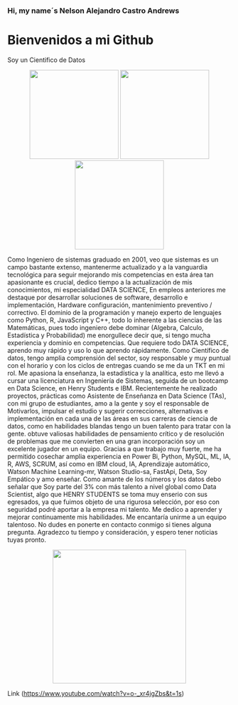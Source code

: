 
### Hi, my name´s Nelson Alejandro Castro Andrews
# Bienvenidos a mi Github
Soy un Cientifico de Datos
<p align="center">
<img src="https://www.masterdatascienceucm.com/wp-content/uploads/2020/07/data-science-analisis-de-datos.jpg.webp"  height=200>
<img src="https://coursereport-production.imgix.net/uploads/school/logo/1185/original/HENRY_logo.jpg?w=200&h=200&dpr=4&q=23"  height=200>
<img src=https://th.bing.com/th/id/OIP.fC5LEMyoq9p-FQNnthTvFQHaEo?pid=ImgDet&rs=1" height=200>
  
</p>
                                                                                  
Como Ingeniero de sistemas graduado en 2001, veo que sistemas es un campo bastante extenso, mantenerme actualizado y a la vanguardia tecnológica para seguir mejorando mis competencias en esta área tan apasionante es crucial, dedico tiempo a la actualización de mis conocimientos, mi especialidad DATA SCIENCE, En empleos anteriores me destaque por desarrollar soluciones de software, desarrollo e implementación, Hardware configuración, mantenimiento preventivo / correctivo. El dominio de la programación y manejo experto de lenguajes como Python, R, JavaScript y C++, todo lo inherente a las ciencias de las Matemáticas, pues todo ingeniero debe dominar (Algebra, Calculo, Estadística y Probabilidad) me enorgullece decir que, si tengo mucha experiencia y dominio en competencias. Que requiere todo DATA SCIENCE, aprendo muy rápido y uso lo que aprendo rápidamente. Como Científico de datos, tengo amplia comprensión del sector, soy responsable y muy puntual con el horario y con los ciclos de entregas cuando se me da un TKT en mi rol. Me apasiona la enseñanza, la estadística y la analítica, esto me llevó a cursar una licenciatura en Ingeniería de Sistemas, seguida de un bootcamp en Data Science, en Henry Students e IBM. Recientemente he realizado proyectos, prácticas como Asistente de Enseñanza en Data Science (TAs), con mi grupo de estudiantes, amo a la gente y soy el responsable de Motivarlos, impulsar el estudio y sugerir correcciones, alternativas e implementación en cada una de las áreas en sus carreras de ciencia de datos, como en habilidades blandas tengo un buen talento para tratar con la gente. obtuve valiosas habilidades de pensamiento crítico y de resolución de problemas que me convierten en una gran incorporación soy un excelente jugador en un equipo.  Gracias a que trabajo muy fuerte, me ha permitido cosechar amplia experiencia en Power Bi, Python, MySQL, ML, IA, R, AWS, SCRUM, así como en IBM cloud, IA, Aprendizaje automático, Watson Machine Learning-mr, Watson Studio-sa, FastApi, Deta, Soy Empático y amo enseñar. Como amante de los números y los datos debo señalar que Soy parte del 3% con más talento a nivel global como Data Scientist, algo que HENRY STUDENTS se toma muy enserio con sus egresados, ya que fuimos objeto de una rigurosa selección, por eso con seguridad podré aportar a la empresa mi talento. Me dedico a aprender y mejorar continuamente mis habilidades. Me encantaría unirme a un equipo talentoso.   No dudes en ponerte en contacto conmigo si tienes alguna pregunta. Agradezco tu tiempo y consideración, y espero tener noticias tuyas pronto. 


<p align="center"> 
<img src="https://i.ytimg.com/vi/o-_xr4jgZbs/hq720.jpg?sqp=-oaymwE2COgCEMoBSFXyq4qpAygIARUAAIhCGAFwAcABBvABAfgB_gmAAtAFigIMCAAQARhfIGUoTjAP&rs=AOn4CLAu_6JGa-fnSep3zgAVP2HeGMljAA" height=300>

Link (https://www.youtube.com/watch?v=o-_xr4jgZbs&t=1s)
</p>                                                                    

